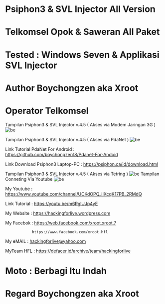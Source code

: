 # Psiphon3 & SVL Injector All Version 

# Telkomsel Opok & Saweran All Paket

# Tested : Windows Seven & Applikasi SVL Injector

# Author Boychongzen aka Xroot

# Operator Telkomsel

Tampilan Psiphon3 & SVL Injector v.4.5 ( Akses via Modem Jaringan 3G )
![be](https://raw.githubusercontent.com/boychongzen18/Telkomyet-OpokPlusSawer-Laptop/master/modem.jpg)

Tampilan Psiphon3 & SVL Injector v.4.5 ( Akses via PdaNet )
![be](https://raw.githubusercontent.com/boychongzen18/Telkomyet-OpokPlusSawer-Laptop/master/Pdanet.jpg)

Link Tutorial PdaNet For Android : https://github.com/boychongzen18/Pdanet-For-Andoid

Link Download Psiphon3 Laptop-PC : https://psiphon.ca/id/download.html

Tampilan Psiphon3 & SVL Injector v.4.5 ( Akses via Tetring )
![be](https://raw.githubusercontent.com/boychongzen18/Telkomyet-OpokPlusSawer-Laptop/master/Tettring.jpg)
Tampilan Conneting Via Youtube
![be](https://raw.githubusercontent.com/boychongzen18/Telkomyet-OpokPlusSawer-Laptop/master/yt.jpg)

My Youtube    : https://www.youtube.com/channel/UCKdOPQ_iIXcqK17PB_2RMdQ

Link Tutorial : https://youtu.be/m6RglUJp4yE

My Website    : https://hackingforlive.wordpress.com

My Facebok    : https://web.facebook.com/xroot.xroot.7

                https://www.facebook.com/xroot.hfl

My eMAIL      : hackingforlive@yahoo.com

MyTeam HFL    : https://defacer.id/archive/team/hackingforlive

# Moto : Berbagi Itu Indah

# Regard Boychongzen aka Xroot
